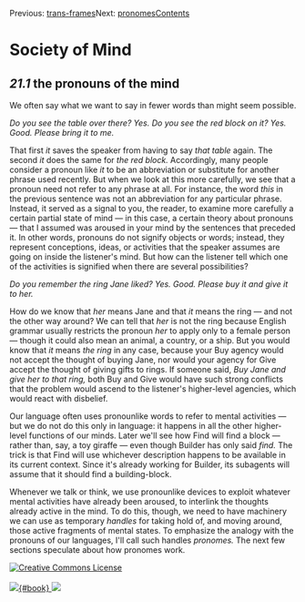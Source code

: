 <div class="chapnav">

<span class="prev">Previous: [trans-frames](./som-21.html)</span><span
class="next">Next: [pronomes](./som-21.2.html)</span><span
class="contents">[Contents](index.html)</span>
<div class="titlebar">

Society of Mind
===============

</div>

</div>

*21.1* the pronouns of the mind
-------------------------------

We often say what we want to say in fewer words than might seem
possible.

*Do you see the table over there?* *Yes.* *Do you see the red block on
it?* *Yes.* *Good. Please bring it to me.*

That first *it* saves the speaker from having to say *that table* again.
The second *it* does the same for *the red block.* Accordingly, many
people consider a pronoun like *it* to be an abbreviation or substitute
for another phrase used recently. But when we look at this more
carefully, we see that a pronoun need not refer to any phrase at all.
For instance, the word *this* in the previous sentence was not an
abbreviation for any particular phrase. Instead, it served as a signal
to you, the reader, to examine more carefully a certain partial state of
mind — in this case, a certain theory about pronouns — that I assumed
was aroused in your mind by the sentences that preceded it. In other
words, pronouns do not signify objects or words; instead, they represent
conceptions, ideas, or activities that the speaker assumes are going on
inside the listener's mind. But how can the listener tell which one of
the activities is signified when there are several possibilities?

*Do you remember the ring Jane liked?* *Yes.* *Good. Please buy it and
give it to her.*

How do we know that *her* means Jane and that *it* means the ring — and
not the other way around? We can tell that *her* is not the ring because
English grammar usually restricts the pronoun *her* to apply only to a
female person — though it could also mean an animal, a country, or a
ship. But you would know that *it* means *the ring* in any case, because
your Buy agency would not accept the thought of buying Jane, nor would
your agency for Give accept the thought of giving gifts to rings. If
someone said, *Buy Jane and give her to that ring,* both Buy and Give
would have such strong conflicts that the problem would ascend to the
listener's higher-level agencies, which would react with disbelief.

Our language often uses pronounlike words to refer to mental activities
— but we do not do this only in language: it happens in all the other
higher-level functions of our minds. Later we'll see how Find will find
a block — rather than, say, a toy giraffe — even though Builder has only
said *find.* The trick is that Find will use whichever description
happens to be available in its current context. Since it's already
working for Builder, its subagents will assume that it should find a
building-block.

Whenever we talk or think, we use pronounlike devices to exploit
whatever mental activities have already been aroused, to interlink the
thoughts already active in the mind. To do this, though, we need to have
machinery we can use as temporary *handles* for taking hold of, and
moving around, those active fragments of mental states. To emphasize the
analogy with the pronouns of our languages, I'll call such handles
*pronomes.* The next few sections speculate about how pronomes work.

<div class="footer">

[![Creative Commons
License](http://i.creativecommons.org/l/by-nc-sa/3.0/80x15.png)](http://creativecommons.org/licenses/by-nc-sa/3.0/deed.en_US)\
\
[![](./images/som_book.jpeg){#book}
![](./images/a_logo_17.gif)](http://www.amazon.com/gp/product/0671657135?ie=UTF8&camp=1789&creativeASIN=0671657135&linkCode=xm2&tag=marvinminsky)

</div>
